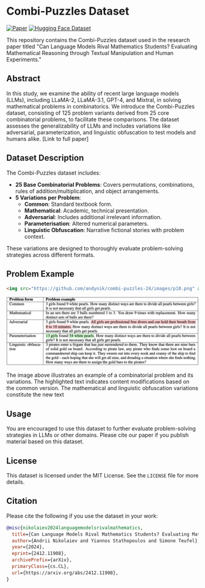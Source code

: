 # Combi-Puzzles Dataset

[![Paper](https://img.shields.io/badge/Paper-arXiv%3A2412.11908-B31B1B)](https://arxiv.org/abs/2412.11908)
[![Hugging Face Dataset](https://img.shields.io/badge/Hugging%20Face-Dataset-blue)](https://huggingface.co/datasets/andynik/combi-puzzles)

This repository contains the Combi-Puzzles dataset used in the research paper titled "Can Language Models Rival Mathematics Students? Evaluating Mathematical Reasoning through Textual Manipulation and Human Experiments."

## Abstract

In this study, we examine the ability of recent large language models (LLMs), including LLaMA-2, LLaMA-3.1, GPT-4, and Mixtral, in solving mathematical problems in combinatorics. We introduce the Combi-Puzzles dataset, consisting of 125 problem variants derived from 25 core combinatorial problems, to facilitate these comparisons. The dataset assesses the generalizability of LLMs and includes variations like adversarial, parameterization, and linguistic obfuscation to test models and humans alike. [Link to full paper]

## Dataset Description

The Combi-Puzzles dataset includes:
- **25 Base Combinatorial Problems**: Covers permutations, combinations, rules of addition/multiplication, and object arrangements.
- **5 Variations per Problem**:
  - **Common**: Standard textbook form.
  - **Mathematical**: Academic, technical presentation.
  - **Adversarial**: Includes additional irrelevant information.
  - **Parameterisation**: Altered numerical parameters.
  - **Linguistic Obfuscation**: Narrative fictional stories with problem context.

These variations are designed to thoroughly evaluate problem-solving strategies across different formats.

## Problem Example

```html
<img src="https://github.com/andynik/combi-puzzles-24/images/p10.png" alt="Problem Example" width="400"/>
```

![Problem Example](images/p10.png)

The image above illustrates an example of a combinatorial problem and its variations. The highlighted text indicates content modifications based on the common version. The mathematical and linguistic obfuscation variations constitute the new text

## Usage

You are encouraged to use this dataset to further evaluate problem-solving strategies in LLMs or other domains. Please cite our paper if you publish material based on this dataset.

## License

This dataset is licensed under the MIT License. See the `LICENSE` file for more details.

## Citation

Please cite the following if you use the dataset in your work:

```bibtex
@misc{nikolaiev2024languagemodelsrivalmathematics,
  title={Can Language Models Rival Mathematics Students? Evaluating Mathematical Reasoning through Textual Manipulation and Human Experiments},
  author={Andrii Nikolaiev and Yiannos Stathopoulos and Simone Teufel},
  year={2024},
  eprint={2412.11908},
  archivePrefix={arXiv},
  primaryClass={cs.CL},
  url={https://arxiv.org/abs/2412.11908},
}
```
